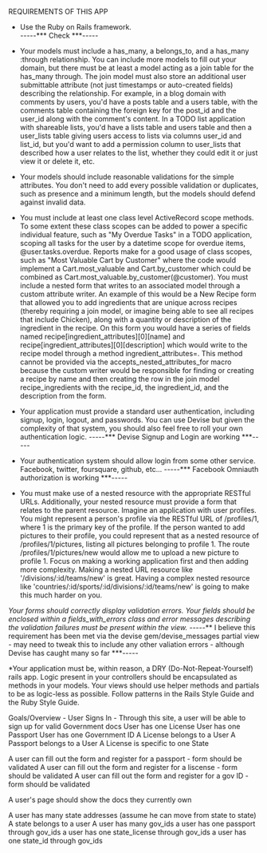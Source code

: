 REQUIREMENTS OF THIS APP

* Use the Ruby on Rails framework.  
-----*** Check ***-----




* Your models must include a has_many, a belongs_to, and a has_many :through relationship. You can include more models to fill out your domain, but there must be at least a model acting as a join table for the has_many through.
The join model must also store an additional user submittable attribute (not just timestamps or auto-created fields) describing the relationship. For example, in a blog domain with comments by users, you'd have a posts table and a users table, with the comments table containing the foreign key for the post_id and the user_id along with the comment's content. In a TODO list application with shareable lists, you'd have a lists table and users table and then a user_lists table giving users access to lists via columns user_id and list_id, but you'd want to add a permission column to user_lists that described how a user relates to the list, whether they could edit it or just view it or delete it, etc.





* Your models should include reasonable validations for the simple attributes. You don't need to add every possible validation or duplicates, such as presence and a minimum length, but the models should defend against invalid data.





* You must include at least one class level ActiveRecord scope methods. To some extent these class scopes can be added to power a specific individual feature, such as "My Overdue Tasks" in a TODO application, scoping all tasks for the user by a datetime scope for overdue items, @user.tasks.overdue. Reports make for a good usage of class scopes, such as "Most Valuable Cart by Customer" where the code would implement a Cart.most_valuable and Cart.by_customer which could be combined as Cart.most_valuable.by_customer(@customer).
You must include a nested form that writes to an associated model through a custom attribute writer. An example of this would be a New Recipe form that allowed you to add ingredients that are unique across recipes (thereby requiring a join model, or imagine being able to see all recipes that include Chicken), along with a quantity or description of the ingredient in the recipe. On this form you would have a series of fields named recipe[ingredient_attributes][0][name] and recipe[ingredient_attributes][0][description] which would write to the recipe model through a method ingredient_attributes=. This method cannot be provided via the accepts_nested_attributes_for macro because the custom writer would be responsible for finding or creating a recipe by name and then creating the row in the join model recipe_ingredients with the recipe_id, the ingredient_id, and the description from the form.



* Your application must provide a standard user authentication, including signup, login, logout, and passwords. You can use Devise but given the complexity of that system, you should also feel free to roll your own authentication logic.
-----*** Devise Signup and Login are working ***-----

* Your authentication system should allow login from some other service. Facebook, twitter, foursquare, github, etc...
-----*** Facebook Omniauth authorization is working ***-----




* You must make use of a nested resource with the appropriate RESTful URLs. Additionally, your nested resource must provide a form that relates to the parent resource. Imagine an application with user profiles. You might represent a person's profile via the RESTful URL of /profiles/1, where 1 is the primary key of the profile. If the person wanted to add pictures to their profile, you could represent that as a nested resource of /profiles/1/pictures, listing all pictures belonging to profile 1. The route /profiles/1/pictures/new would allow me to upload a new picture to profile 1. Focus on making a working application first and then adding more complexity. Making a nested URL resource like '/divisions/:id/teams/new' is great. Having a complex nested resource like 'countries/:id/sports/:id/divisions/:id/teams/new' is going to make this much harder on you.





*Your forms should correctly display validation errors. Your fields should be enclosed within a fields_with_errors class and error messages describing the validation failures must be present within the view.
-----*** I believe this requirement has been met via the devise gem/devise_messages partial view  - may need to tweak this to include any other valiation errors - although Devise has caught many so far ***-----




*Your application must be, within reason, a DRY (Do-Not-Repeat-Yourself) rails app. Logic present in your controllers should be encapsulated as methods in your models. Your views should use helper methods and partials to be as logic-less as possible. Follow patterns in the Rails Style Guide and the Ruby Style Guide.




Goals/Overview -
User Signs In - Through this site, a user will be able to sign up for valid Government docs
User has one License
User has one Passport
User has one Government ID
A License belongs to a User 
A Passport belongs to a User
A License is specific to one State

A user can fill out the form and register for a passport - form should be validated
A user can fill out the form and register for a liscense - form should be validated
A user can fill out the form and register for a gov ID - form should be validated

A user's page should show the docs they currently own


A user has many state addresses (assume he can move from state to state)
A state belongs to a user
A user has many gov_ids
a user has one passport through gov_ids
a user has one state_license through gov_ids
a user has one state_id through gov_ids




















